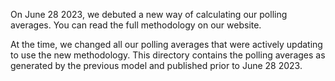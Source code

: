 On June 28 2023, we debuted a new way of calculating our polling averages. You can read the full methodology on our website.

At the time, we changed all our polling averages that were actively updating to use the new methodology. This directory contains the polling averages as generated by the previous model and published prior to June 28 2023.
